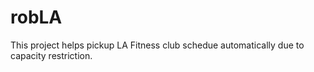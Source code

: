 # robLA
This project helps pickup LA Fitness club schedue automatically due to capacity restriction.
